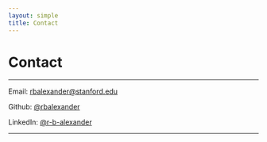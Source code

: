```yaml
---
layout: simple
title: Contact
---
```


<style>
.hero-body .column {
	margin-bottom: 180px;
}
</style>

<script type="module">
// Forwards `subject` and `body` search params to the email link

const originalSearchParams = new URLSearchParams(location.search);
const element = document.querySelector('#email a');

const searchParams = new URLSearchParams();
if (originalSearchParams.has('subject')) {
	searchParams.set('subject', originalSearchParams.get('subject'));
}
if (originalSearchParams.has('body')) {
	searchParams.set('body', originalSearchParams.get('body'));
}

element.search = searchParams.toString();
</script>

# Contact

---

<span class="icon"> <i class="fas fa-envelope"></i> </span> Email: <a href="mailto:rbalexander@stanford.edu">rbalexander@stanford.edu</a>

<span class="icon"> <i class="fab fa-github"></i> </span> Github: <a href="https://github.com/rbalexander" target="_blank">@rbalexander</a>

<span class="icon"> <i class="fab fa-linkedin"></i> </span> LinkedIn: <a href="https://www.linkedin.com/in/r-b-alexander/" target="_blank">@r-b-alexander</a>

---


